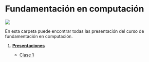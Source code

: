 # Fundamentación en computación

![](https://raw.githubusercontent.com/jacallem94/Fund.-Computaci-n/main/Figures/FundComp.png)

En esta carpeta puede encontrar todas las presentación del curso de fundamentación en computación. 

1. [**Presentaciones**](https://github.com/jacallem94/Fund-Computacion/tree/main/Presentaciones)

   - [Clase 1](https://github.com/jacallem94/Fund-Computacion/blob/main/Presentaciones/Clase1/Clase1.pdf)
  <!--- - [Clase 2]() -->

